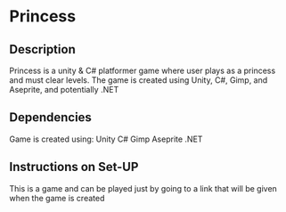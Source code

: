# Princess
## Description
Princess is a unity & C# platformer game where user plays as a princess and must clear levels.
The game is created using Unity, C#, Gimp, and Aseprite, and potentially .NET

## Dependencies
Game is created using:
Unity
C# 
Gimp
Aseprite
.NET

## Instructions on Set-UP

This is a game and can be played just by going to a link that will be given when the game is created
